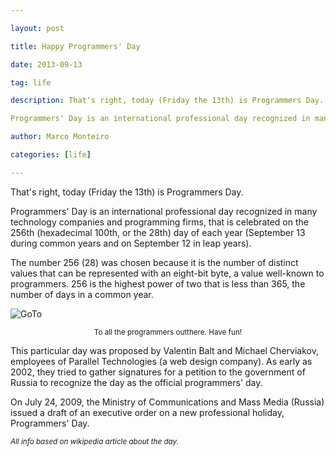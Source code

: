 ---
layout: post
title: Happy Programmers' Day
date: 2013-09-13
tag: life
description: That's right, today (Friday the 13th) is Programmers Day.

Programmers' Day is an international professional day recognized in many technology companies and programming firms, that is celebrated on the 256th
author: Marco Monteiro
categories: [life]
---

That's right, today (Friday the 13th) is Programmers Day.

Programmers' Day is an international professional day recognized in many technology companies and programming firms, that is celebrated on the 256th (hexadecimal 100th, or the 28th) day of each year (September 13 during common years and on September 12 in leap years). 

The number 256 (28) was chosen because it is the number of distinct values that can be represented with an eight-bit byte, a value well-known to programmers. 256 is the highest power of two that is less than 365, the number of days in a common year.

<!--more-->

![GoTo](https://dl.dropboxusercontent.com/u/404972/blog/comic.jpg)

<center><small>To all the programmers outthere. Have fun!</small></center>

This particular day was proposed by Valentin Balt and Michael Cherviakov, employees of Parallel Technologies (a web design company). As early as 2002, they tried to gather signatures for a petition to the government of Russia to recognize the day as the official programmers' day.

On July 24, 2009, the Ministry of Communications and Mass Media (Russia) issued a draft of an executive order on a new professional holiday, Programmers' Day.

<small>*All info based on wikipedia article about the day.*</small>





